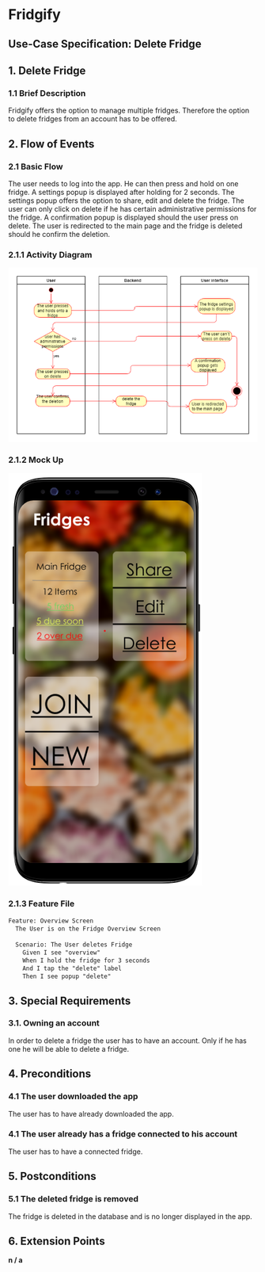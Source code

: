 # Fridgify

## Use-Case Specification: Delete Fridge

## 1. Delete Fridge

### 1.1 Brief Description

Fridgify offers the option to manage multiple fridges. Therefore the option to delete fridges from an account has to be offered.

## 2. Flow of Events

### 2.1 Basic Flow

The user needs to log into the app. He can then press and hold on one fridge. A settings popup is displayed after holding for 2 seconds. The settings popup offers the option to share, edit and delete the fridge. The user can only click on delete if he has certain administrative permissions for the fridge. A confirmation popup is displayed should the user press on delete. The user is redirected to the main page and the fridge is deleted should he confirm the deletion.

### 2.1.1 Activity Diagram

![Activity diagram get fridges](https://github.com/DonkeyCo/Fridgify/blob/documentation/documentation/uc/removeFridge/deleteFridgeActivityDiagram.png)

### 2.1.2 Mock Up

![Remove Item from Fridge](../images/DeleteFridgeMockUp.png)

### 2.1.3 Feature File

```gherkin
Feature: Overview Screen
  The User is on the Fridge Overview Screen

  Scenario: The User deletes Fridge
    Given I see "overview"
    When I hold the fridge for 3 seconds
    And I tap the "delete" label
    Then I see popup "delete"
```

## 3. Special Requirements

### 3.1. Owning an account

In order to delete a fridge the user has to have an account. Only if he has one he will be able to delete a fridge.

## 4. Preconditions

### 4.1 The user downloaded the app 

The user has to have already downloaded the app.

### 4.1 The user already has a fridge connected to his account

The user has to have a connected fridge.

## 5. Postconditions

### 5.1 The deleted fridge is removed

The fridge is deleted in the database and is no longer displayed in the app.

## 6. Extension Points

**n / a**
